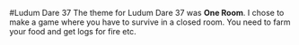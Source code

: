 #Ludum Dare 37
The theme for Ludum Dare 37 was **One Room**. I chose to make a game where you have to survive in a closed room. You need to farm your food and get logs for fire etc.